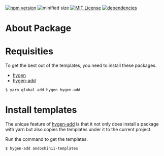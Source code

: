 [![npm version](https://img.shields.io/npm/v/hygen-andoshin11-templates.svg)](https://www.npmjs.com/package/hygen-andoshin11-templates)
![minified size](https://img.shields.io/bundlephobia/min/hygen-andoshin11-templates.svg)
[![MIT License](http://img.shields.io/badge/licence-MIT-blue.svg?style=flat)](LICENSE)
[![dependencies](https://david-dm.org/andoshin11/hygen-andoshin11-templates.svg)](package.json)

# About Package

# Requisities
To get the best out of the templates, you need to install these packages.

- [hygen](http://www.hygen.io/)
- [hygen-add](https://github.com/jondot/hygen-add)

```shell
$ yarn global add hygen hygen-add
```

# Install templates
The unique feature of [hygen-add](https://github.com/jondot/hygen-add) is that it not only does install a package with yarn but also copies the templates under it to the current project.

Run the command to get the templates.

```shell
$ hygen-add andoshin11-templates
```

